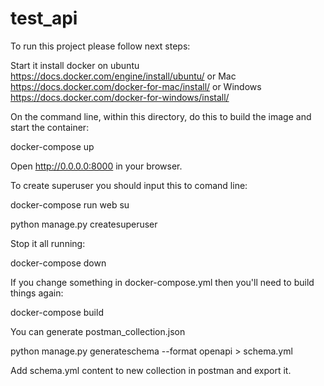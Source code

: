 # test_api


To run this project please follow next steps:

Start it
install docker on ubuntu https://docs.docker.com/engine/install/ubuntu/ 
               or Mac https://docs.docker.com/docker-for-mac/install/
               or Windows https://docs.docker.com/docker-for-windows/install/

On the command line, within this directory, do this to build the image and start the container:
  
  docker-compose up
  
Open http://0.0.0.0:8000 in your browser.

To create superuser you should input this to comand line:

  docker-compose run web su
  
  python manage.py createsuperuser
  
Stop it all running:

  docker-compose down
  
If you change something in docker-compose.yml then you'll need to build things again:

  docker-compose build
  
You can generate postman_collection.json

  python manage.py generateschema --format openapi > schema.yml

Add schema.yml content to new collection in postman and export it.
